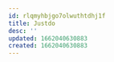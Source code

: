 ```yaml
---
id: rlqmyhbjgo7olwuthtdhj1f
title: Justdo
desc: ''
updated: 1662040630883
created: 1662040630883
---
```

